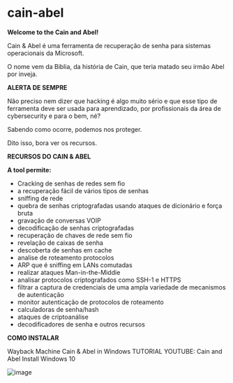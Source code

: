 # cain-abel

**Welcome to the Cain and Abel!**

Cain & Abel é uma ferramenta de recuperação de senha para sistemas operacionais da Microsoft.

O nome vem da Biblia, da história de Cain, que teria matado seu irmão Abel por inveja.

**ALERTA DE SEMPRE**

Não preciso nem dizer que hacking é algo muito sério e que esse tipo de ferramenta deve ser usada para aprendizado, por profissionais da área de cybersecurity e para o bem, né?

Sabendo como ocorre, podemos nos proteger.

Dito isso, bora ver os recursos.

**RECURSOS DO CAIN & ABEL**

**A tool permite:**

- Cracking de senhas de redes sem fio
- a recuperação fácil de vários tipos de senhas
- sniffing de rede
- quebra de senhas criptografadas usando ataques de dicionário e força bruta
- gravação de conversas VOIP
- decodificação de senhas criptografadas
- recuperação de chaves de rede sem fio
- revelação de caixas de senha
- descoberta de senhas em cache
- analise de roteamento protocolos
- ARP que é sniffing em LANs comutadas
- realizar ataques Man-in-the-Middie
- analisar protocolos criptografados como SSH-1 e HTTPS
- filtrar a captura de credenciais de uma ampla variedade de mecanismos de autenticação
- monitor autenticação de protocolos de roteamento
- calculadoras de senha/hash
- ataques de criptoanálise
- decodificadores de senha e outros recursos

**COMO INSTALAR**

Wayback Machine Cain & Abel in Windows
TUTORIAL YOUTUBE: Cain and Abel Install Windows 10

![image](https://user-images.githubusercontent.com/41551654/209859449-d7efe120-7a16-4ca3-8ac1-0df50acfc9aa.png)




